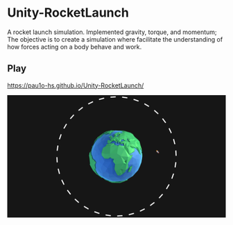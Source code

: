 # Unity-RocketLaunch
A rocket launch simulation. Implemented gravity, torque, and momentum;
The objective is to create a simulation where facilitate the understanding of how forces acting on a body behave and work.

## Play
https://pau1o-hs.github.io/Unity-RocketLaunch/

![Image description](https://github.com/pau1o-hs/Side-Projects/blob/master/Physics/current.png)
